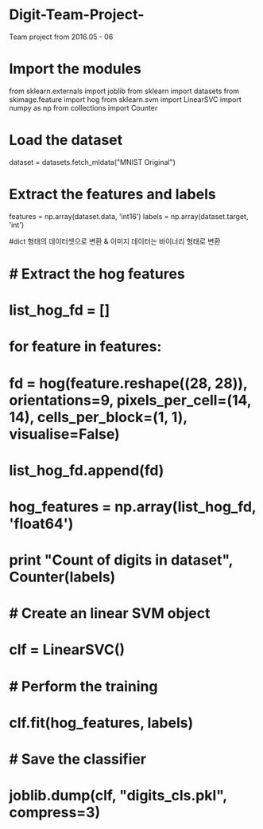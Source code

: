 # Digit-Team-Project-
Team project from 2016.05 - 06

# Import the modules
from sklearn.externals import joblib
from sklearn import datasets
from skimage.feature import hog
from sklearn.svm import LinearSVC
import numpy as np
from collections import Counter

# Load the dataset
dataset = datasets.fetch_mldata("MNIST Original")

# Extract the features and labels
features = np.array(dataset.data, 'int16')
labels = np.array(dataset.target, 'int')

#dict 형태의 데이터셋으로 변환 & 이미지 데이터는 바이너리 형태로 변환


# # Extract the hog features
# list_hog_fd = []
# for feature in features:
#     fd = hog(feature.reshape((28, 28)), orientations=9, pixels_per_cell=(14, 14), cells_per_block=(1, 1), visualise=False)
#     list_hog_fd.append(fd)
# hog_features = np.array(list_hog_fd, 'float64')

# print "Count of digits in dataset", Counter(labels)

# # Create an linear SVM object
# clf = LinearSVC()

# # Perform the training
# clf.fit(hog_features, labels)

# # Save the classifier
# joblib.dump(clf, "digits_cls.pkl", compress=3)
